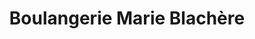 ---
title: "Boulangerie Marie Blachère"
url: /montigny-le-bretonneux/boulangerie-marie-blachere/
shop: boulangerie
---